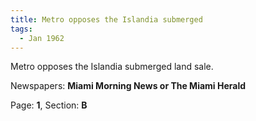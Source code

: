 ```yaml
---  
title: Metro opposes the Islandia submerged  
tags:  
  - Jan 1962  
---  
```

  
Metro opposes the Islandia submerged land sale.  
  
Newspapers: **Miami Morning News or The Miami Herald**  
  
Page: **1**, Section: **B** 
